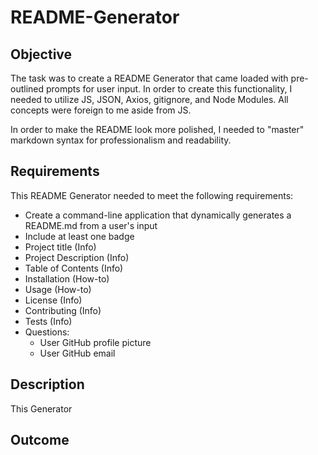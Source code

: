 # **README-Generator**

## **Objective**

The task was to create a README Generator that came loaded with pre-outlined prompts for user input. In order to create this functionality, I needed to utilize JS, JSON, Axios, gitignore, and Node Modules. All concepts were foreign to me aside from JS. 

In order to make the README look more polished, I needed to "master" markdown syntax for professionalism and readability. 

## **Requirements**

This README Generator needed to meet the following requirements:

* Create a command-line application that dynamically generates a README.md from a user's input
* Include at least one badge
* Project title (Info)
* Project Description (Info)
* Table of Contents (Info)
* Installation (How-to)
* Usage (How-to)
* License (Info)
* Contributing (Info)
* Tests (Info)
* Questions:
  * User GitHub profile picture
  * User GitHub email

## **Description**

This Generator 

## **Outcome**

